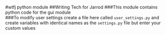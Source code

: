#wtfj python module
##Writing Tech for Jarrod
###This module contains python code for the gui module  
###To modify user settings create a file here called `user_settings.py` and create variables with identical names as the `settings.py` file but enter your custom values